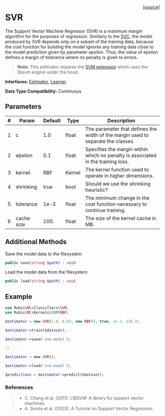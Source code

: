 <span style="float:right;"><a href="https://github.com/RubixML/RubixML/blob/master/src/Regressors/SVR.php">[source]</a></span>

# SVR
The Support Vector Machine Regressor (SVR) is a maximum margin algorithm for the purposes of regression. Similarly to the [SVC](../classifiers/svc.md), the model produced by SVR depends only on a subset of the training data, because the cost function for building the model ignores any training data close to the model prediction given by parameter *epsilon*. Thus, the value of epsilon defines a margin of tolerance where no penalty is given to errors.

> **Note:** This estimator requires the [SVM extension](https://php.net/manual/en/book.svm.php) which uses the libsvm engine under the hood.

**Interfaces:** [Estimator](../estimator.md), [Learner](../learner.md)

**Data Type Compatibility:** Continuous

## Parameters
| # | Param | Default | Type | Description |
|---|---|---|---|---|
| 1 | c | 1.0 | float | The parameter that defines the width of the margin used to separate the classes. |
| 2 | epsilon | 0.1 | float | Specifies the margin within which no penalty is associated in the training loss. |
| 3 | kernel | RBF | Kernel | The kernel function used to operate in higher dimensions. |
| 4 | shrinking | true | bool | Should we use the shrinking heuristic? |
| 5 | tolerance | 1e-3 | float | The minimum change in the cost function necessary to continue training. |
| 6 | cache size | 100. | float | The size of the kernel cache in MB. |

## Additional Methods
Save the model data to the filesystem:
```php
public save(string $path) : void
```

Load the model data from the filesystem:
```php
public load(string $path) : void
```

## Example
```php
use Rubix\ML\Classifiers\SVR;
use Rubix\ML\Kernels\SVM\RBF;

$estimator = new SVR(1.0, 0.03, new RBF(), true, 1e-3, 256.);

$estimator->train($dataset);

$estimator->save('svm.model');

// ...

$estimator = new SVR();

$estimator->load('svm.model');

$predictions = $estimator->predict($dataset);
```

### References
>- C. Chang et al. (2011). LIBSVM: A library for support vector machines.
>- A. Smola et al. (2003). A Tutorial on Support Vector Regression.